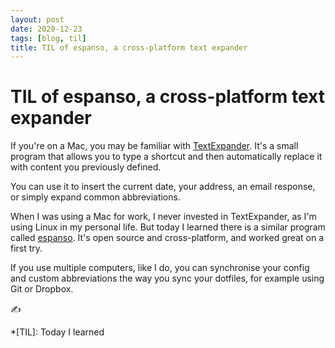 ```yaml
---
layout: post
date: 2020-12-23
tags: [blog, til]
title: TIL of espanso, a cross-platform text expander
---
```


# TIL of espanso, a cross-platform text expander

If you're on a Mac, you may be familiar with [TextExpander](https://textexpander.com/). It's a small program that allows you to type a shortcut and then automatically replace it with content you previously defined.

You can use it to insert the current date, your address, an email response, or simply expand common abbreviations.

When I was using a Mac for work, I never invested in TextExpander, as I'm using Linux in my personal life. But today I learned there is a similar program called [espanso](https://espanso.org). It's open source and cross-platform, and worked great on a first try.

If you use multiple computers, like I do, you can synchronise your config and custom abbreviations the way you sync your dotfiles, for example using Git or Dropbox.

:writing_hand:

*[TIL]: Today I learned
